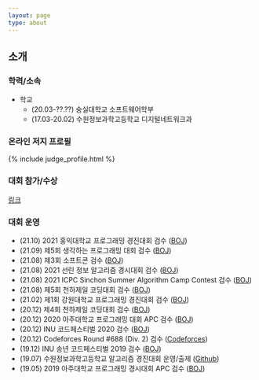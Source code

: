 ```yaml
---
layout: page
type: about
---
```


## 소개

### 학력/소속
* 학교
  * (20.03-??.??) 숭실대학교 소프트웨어학부
  * (17.03-20.02) 수원정보과학고등학교 디지털네트워크과

### 온라인 저지 프로필
{% include judge_profile.html %}

### 대회 참가/수상
[링크](/about/award/)

### 대회 운영

* (21.10) 2021 홍익대학교 프로그래밍 경진대회 검수 ([BOJ](https://www.acmicpc.net/contest/view/686))
* (21.09) 제5회 생각하는 프로그래밍 대회 검수 ([BOJ](https://www.acmicpc.net/contest/view/697))
* (21.08) 제3회 소프트콘 검수 ([BOJ](https://www.acmicpc.net/contest/view/682))
* (21.08) 2021 선린 정보 알고리즘 경시대회 검수 ([BOJ](https://www.acmicpc.net/contest/view/688))
* (21.08) 2021 ICPC Sinchon Summer Algorithm Camp Contest 검수 ([BOJ](https://www.acmicpc.net/contest/view/681))
* (21.08) 제5회 천하제일 코딩대회 검수 ([BOJ](https://www.acmicpc.net/contest/view/663))
* (21.02) 제1회 강원대학교 프로그래밍 경진대회 검수 ([BOJ](https://www.acmicpc.net/category/518))
* (20.12) 제4회 천하제일 코딩대회 검수 ([BOJ](https://www.acmicpc.net/contest/view/581))
* (20.12) 2020 아주대학교 프로그래밍 대회 APC 검수 ([BOJ](https://www.acmicpc.net/contest/view/569))
* (20.12) INU 코드페스티벌 2020 검수 ([BOJ](https://www.acmicpc.net/contest/view/572))
* (20.12) Codeforces Round #688 (Div. 2) 검수 ([Codeforces](https://codeforces.com/blog/entry/85151))
* (19.12) INU 송년 코드페스티벌 2019 검수 ([BOJ](https://www.acmicpc.net/contest/view/496))
* (19.07) 수원정보과학고등학교 알고리즘 경진대회 운영/출제 ([Github](https://github.com/JooDdae/SWJB-CPC))
* (19.05) 2019 아주대학교 프로그래밍 경시대회 APC 검수 ([BOJ](https://www.acmicpc.net/contest/view/411))
